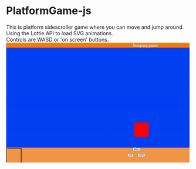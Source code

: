 # PlatformGame-js
This is platform sidescroller game where you can move and jump around.
<br>
Using the Lottie API to load SVG animations.
<br>
Controls are WASD or 'on screen' buttons.
<br>
 <img src="Example_platformer.gif?raw=true" width="500px">
